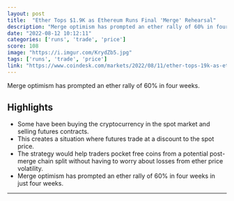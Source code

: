 ```yaml
---
layout: post
title:  "Ether Tops $1.9K as Ethereum Runs Final 'Merge' Rehearsal"
description: "Merge optimism has prompted an ether rally of 60% in four weeks."
date: "2022-08-12 10:12:11"
categories: ['runs', 'trade', 'price']
score: 108
image: "https://i.imgur.com/KrydZb5.jpg"
tags: ['runs', 'trade', 'price']
link: "https://www.coindesk.com/markets/2022/08/11/ether-tops-19k-as-ethereum-runs-final-merge-rehearsal/"
---
```


Merge optimism has prompted an ether rally of 60% in four weeks.

## Highlights

- Some have been buying the cryptocurrency in the spot market and selling futures contracts.
- This creates a situation where futures trade at a discount to the spot price.
- The strategy would help traders pocket free coins from a potential post-merge chain split without having to worry about losses from ether price volatility.
- Merge optimism has prompted an ether rally of 60% in four weeks in just four weeks.

---
